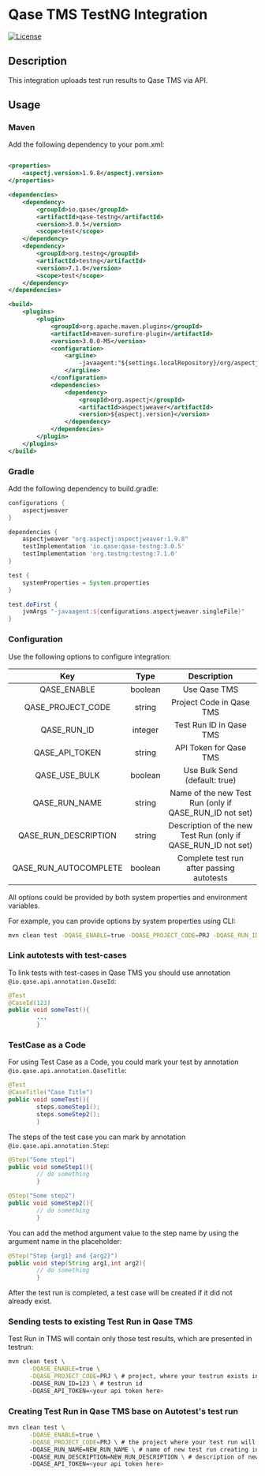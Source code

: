 # Qase TMS TestNG Integration #

[![License](https://lxgaming.github.io/badges/License-Apache%202.0-blue.svg)](https://www.apache.org/licenses/LICENSE-2.0)

## Description ##

This integration uploads test run results to Qase TMS via API.

## Usage

### Maven

Add the following dependency to your pom.xml:

```xml

<properties>
    <aspectj.version>1.9.8</aspectj.version>
</properties>

<dependencies>
    <dependency>
        <groupId>io.qase</groupId>
        <artifactId>qase-testng</artifactId>
        <version>3.0.5</version>
        <scope>test</scope>
    </dependency>
    <dependency>
        <groupId>org.testng</groupId>
        <artifactId>testng</artifactId>
        <version>7.1.0</version>
        <scope>test</scope>
    </dependency>
</dependencies>

<build>
    <plugins>
        <plugin>
            <groupId>org.apache.maven.plugins</groupId>
            <artifactId>maven-surefire-plugin</artifactId>
            <version>3.0.0-M5</version>
            <configuration>
                <argLine>
                    -javaagent:"${settings.localRepository}/org/aspectj/aspectjweaver/${aspectj.version}/aspectjweaver-${aspectj.version}.jar"
                </argLine>
            </configuration>
            <dependencies>
                <dependency>
                    <groupId>org.aspectj</groupId>
                    <artifactId>aspectjweaver</artifactId>
                    <version>${aspectj.version}</version>
                </dependency>
            </dependencies>
        </plugin>
    </plugins>
</build>
```

### Gradle

Add the following dependency to build.gradle:

```groovy
configurations {
    aspectjweaver
}

dependencies {
    aspectjweaver "org.aspectj:aspectjweaver:1.9.8"
    testImplementation 'io.qase:qase-testng:3.0.5'
    testImplementation 'org.testng:testng:7.1.0'
}

test {
    systemProperties = System.properties
}

test.doFirst {
    jvmArgs "-javaagent:${configurations.aspectjweaver.singleFile}"
}
```

### Configuration

Use the following options to configure integration:

|          Key          |  Type   |                          Description                          |
|:---------------------:|:-------:|:-------------------------------------------------------------:|
|      QASE_ENABLE      | boolean |                         Use Qase TMS                          |
|   QASE_PROJECT_CODE   | string  |                   Project Code in Qase TMS                    |
|      QASE_RUN_ID      | integer |                    Test Run ID in Qase TMS                    |
|    QASE_API_TOKEN     | string  |                    API Token for Qase TMS                     |
|     QASE_USE_BULK     | boolean |                 Use Bulk Send (default: true)                 |
|     QASE_RUN_NAME     | string  |    Name of the new Test Run (only if QASE_RUN_ID not set)     |
| QASE_RUN_DESCRIPTION  | string  | Description of the new Test Run (only if QASE_RUN_ID not set) |
| QASE_RUN_AUTOCOMPLETE | boolean |           Complete test run after passing autotests           |

All options could be provided by both system properties and environment variables.

For example, you can provide options by system properties using CLI:

```bash
mvn clean test -DQASE_ENABLE=true -DQASE_PROJECT_CODE=PRJ -DQASE_RUN_ID=123 -DQASE_API_TOKEN=secret-token
```

### Link autotests with test-cases

To link tests with test-cases in Qase TMS you should use annotation `@io.qase.api.annotation.QaseId`:

```java
@Test
@CaseId(123)
public void someTest(){
        ...
        }
```

### TestCase as a Code

For using Test Case as a Code, you could mark your test by annotation `@io.qase.api.annotation.QaseTitle`:

```java
@Test
@CaseTitle("Case Title")
public void someTest(){
        steps.someStep1();
        steps.someStep2();
        }
```

The steps of the test case you can mark by annotation `@io.qase.api.annotation.Step`:

```java
@Step("Some step1")
public void someStep1(){
        // do something
        }

@Step("Some step2")
public void someStep2(){
        // do something
        }
```

You can add the method argument value to the step name by using the argument name in the placeholder:

```java
@Step("Step {arg1} and {arg2}")
public void step(String arg1,int arg2){
        // do something
        }
```

After the test run is completed, a test case will be created if it did not already exist.

### Sending tests to existing Test Run in Qase TMS

Test Run in TMS will contain only those test results, which are presented in testrun:

```bash
mvn clean test \
      -DQASE_ENABLE=true \
      -DQASE_PROJECT_CODE=PRJ \ # project, where your testrun exists in
      -DQASE_RUN_ID=123 \ # testrun id
      -DQASE_API_TOKEN=<your api token here>
```

### Creating Test Run in Qase TMS base on Autotest's test run

```bash
mvn clean test \
      -DQASE_ENABLE=true \
      -DQASE_PROJECT_CODE=PRJ \ # the project where your test run will be created
      -DQASE_RUN_NAME=NEW_RUN_NAME \ # name of new test run creating in Qase TMS
      -DQASE_RUN_DESCRIPTION=NEW_RUN_DESCRIPTION \ # description of new test run creating in Qase TMS
      -DQASE_API_TOKEN=<your api token here>
```
